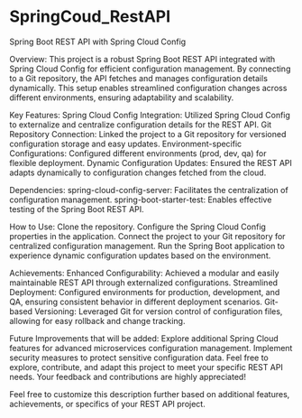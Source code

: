 # SpringCoud_RestAPI

Spring Boot REST API with Spring Cloud Config

Overview:
This project is a robust Spring Boot REST API integrated with Spring Cloud Config for efficient configuration management. By connecting to a Git repository, the API fetches and manages configuration details dynamically. This setup enables streamlined configuration changes across different environments, ensuring adaptability and scalability.

Key Features:
Spring Cloud Config Integration: Utilized Spring Cloud Config to externalize and centralize configuration details for the REST API.
Git Repository Connection: Linked the project to a Git repository for versioned configuration storage and easy updates.
Environment-specific Configurations: Configured different environments (prod, dev, qa) for flexible deployment.
Dynamic Configuration Updates: Ensured the REST API adapts dynamically to configuration changes fetched from the cloud.

Dependencies:
spring-cloud-config-server: Facilitates the centralization of configuration management.
spring-boot-starter-test: Enables effective testing of the Spring Boot REST API.

How to Use:
Clone the repository.
Configure the Spring Cloud Config properties in the application.
Connect the project to your Git repository for centralized configuration management.
Run the Spring Boot application to experience dynamic configuration updates based on the environment.

Achievements:
Enhanced Configurability: Achieved a modular and easily maintainable REST API through externalized configurations.
Streamlined Deployment: Configured environments for production, development, and QA, ensuring consistent behavior in different deployment scenarios.
Git-based Versioning: Leveraged Git for version control of configuration files, allowing for easy rollback and change tracking.

Future Improvements that will be added:
Explore additional Spring Cloud features for advanced microservices configuration management.
Implement security measures to protect sensitive configuration data.
Feel free to explore, contribute, and adapt this project to meet your specific REST API needs. Your feedback and contributions are highly appreciated!

Feel free to customize this description further based on additional features, achievements, or specifics of your REST API project.
